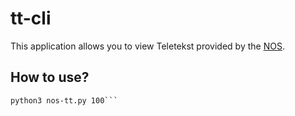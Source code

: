 # tt-cli

This application allows you to view Teletekst provided by the [NOS](https://nos.nl).

## How to use?

```pip3 install -r requirements.txt
python3 nos-tt.py 100```
